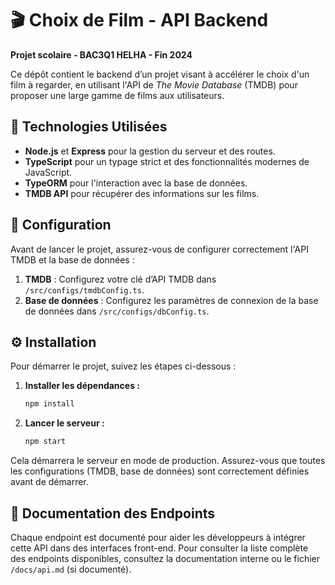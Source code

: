 # 🎬 Choix de Film - API Backend

**Projet scolaire - BAC3Q1 HELHA - Fin 2024**

Ce dépôt contient le backend d’un projet visant à accélérer le choix d'un film à regarder, en utilisant l'API de *The Movie Database* (TMDB) pour proposer une large gamme de films aux utilisateurs.

## 🚀 Technologies Utilisées

- **Node.js** et **Express** pour la gestion du serveur et des routes.
- **TypeScript** pour un typage strict et des fonctionnalités modernes de JavaScript.
- **TypeORM** pour l'interaction avec la base de données.
- **TMDB API** pour récupérer des informations sur les films.

## 📂 Configuration

Avant de lancer le projet, assurez-vous de configurer correctement l'API TMDB et la base de données :

1. **TMDB** : Configurez votre clé d’API TMDB dans `/src/configs/tmdbConfig.ts`.
2. **Base de données** : Configurez les paramètres de connexion de la base de données dans `/src/configs/dbConfig.ts`.

## ⚙️ Installation

Pour démarrer le projet, suivez les étapes ci-dessous :

1. **Installer les dépendances :**
   ```bash
   npm install
   ```

2. **Lancer le serveur :**
   ```bash
   npm start
   ```

Cela démarrera le serveur en mode de production. Assurez-vous que toutes les configurations (TMDB, base de données) sont correctement définies avant de démarrer.

## 📜 Documentation des Endpoints

Chaque endpoint est documenté pour aider les développeurs à intégrer cette API dans des interfaces front-end. Pour consulter la liste complète des endpoints disponibles, consultez la documentation interne ou le fichier `/docs/api.md` (si documenté).
